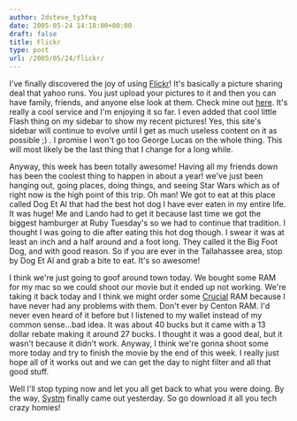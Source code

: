 ```yaml
---
author: 2dsteve_ty3fxq
date: 2005-05-24 14:18:00+00:00
draft: false
title: Flickr
type: post
url: /2005/05/24/flickr/
---
```


I've finally discovered the joy of using [Flickr](http://www.flickr.com)! It's basically a picture sharing deal that yahoo runs. You just upload your pictures to it and then you can have family, friends, and anyone else look at them. Check mine out [here](http://www.flickr.com/photos/fulltangninja). It's really a cool service and I'm enjoying it so far. I even added that cool little Flash thing on my sidebar to show my recent pictures! Yes, this site's sidebar will continue to evolve until I get as much useless content on it as possible ;) . I promise I won't go too George Lucas on the whole thing. This will most likely be the last thing that I change for a long while.
  
Anyway, this week has been totally awesome! Having all my friends down has been the coolest thing to happen in about a year! we've just been hanging out, going places, doing things, and seeing Star Wars which as of right now is the high point of this trip. Oh man! We got to eat at this place called Dog Et Al that had the best hot dog I have ever eaten in my entire life. It was huge! Me and Lando had to get it because last time we got the biggest hamburger at Ruby Tuesday's so we had to continue that tradition. I thought I was going to die after eating this hot dog though. I swear it was at least an inch and a half around and a foot long. They called it the Big Foot Dog, and with good reason. So if you are ever in the Tallahassee area, stop by Dog Et Al and grab a bite to eat. It's so awesome!

I think we're just going to goof around town today. We bought some RAM for my mac so we could shoot our movie but it ended up not working. We're taking it back today and I think we might order some [Crucial](http://www.crucial.com) RAM because I have never had any problems with them. Don't ever by Centon RAM. I'd never even heard of it before but I listened to my wallet instead of my common sense...bad idea. It was about 40 bucks but it came with a 13 dollar rebate making it around 27 bucks. I thought it was a good deal, but it wasn't because it didn't work. Anyway, I think we're gonna shoot some more today and try to finish the movie by the end of this week. I really just hope all of it works out and we can get the day to night filter and all that good stuff.

Well I'll stop typing now and let you all get back to what you were doing. By the way, [Systm](http://www.systm.org) finally came out yesterday. So go download it all you tech crazy homies!
